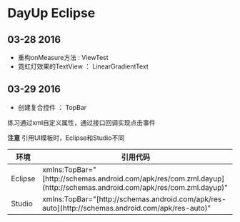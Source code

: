 # DayUp  Eclipse

## 03-28 2016

*   重构onMeasure方法 : ViewTest
*   霓虹灯效果的TextView ： LinearGradientText

## 03-29 2016

*   创建复合控件 ： TopBar

练习通过xml自定义属性，通过接口回调实现点击事件

**注意** 引用UI模板时，Eclipse和Studio不同

<table>
<thead>
<tr>
<th>环境</th>
<th>引用代码</th>
</tr>
</thead>
<tbody>
<tr>
<td>Eclipse</td>
<td>xmlns:TopBar="[http://schemas.android.com/apk/res/com.zml.dayup](http://schemas.android.com/apk/res/com.zml.dayup)"</td>
</tr>
<tr>
<td>Studio</td>
<td>xmlns:TopBar="[http://schemas.android.com/apk/res-auto](http://schemas.android.com/apk/res-auto)"</td>
</tr>
</tbody>
</table>